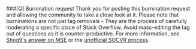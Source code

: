 ###[Q] Burnination request
Thank you for posting this burnination request and allowing the community to take a close look at it. Please note that burninations are not just tag removals - They are the process of carefully moderating a specific place of Stack Overflow. Avoid mass-editing the tag out of questions as it is counter-productive. For more information, see [Shog9's answer on MSE](http://meta.stackexchange.com/a/239191/306392) or the [unofficial SOCVR process](https://github.com/SO-Close-Vote-Reviewers/SOCVR-RoomInformation/blob/master/burnination.md#process).
